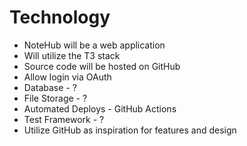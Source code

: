 # Technology

- NoteHub will be a web application
- Will utilize the T3 stack
- Source code will be hosted on GitHub
- Allow login via OAuth
- Database - ?
- File Storage - ?
- Automated Deploys - GitHub Actions
- Test Framework - ?
- Utilize GitHub as inspiration for features and design
